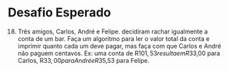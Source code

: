 # Desafio Esperado
18. Três amigos, Carlos, André e Felipe. decidiram rachar igualmente a conta de um bar.
Faça um algoritmo para ler o valor total da conta e imprimir quanto cada um deve pagar,
mas faça com que Carlos e André não paguem centavos. Ex: uma conta de R$101,53
resulta em R$33,00 para Carlos, R$33,00 para André e R$35,53 para Felipe.
